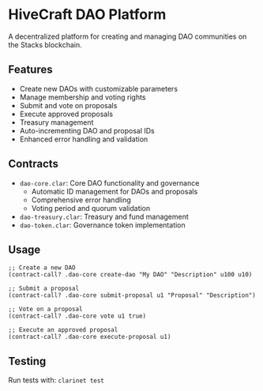 # HiveCraft DAO Platform

A decentralized platform for creating and managing DAO communities on the Stacks blockchain.

## Features
- Create new DAOs with customizable parameters
- Manage membership and voting rights
- Submit and vote on proposals
- Execute approved proposals
- Treasury management
- Auto-incrementing DAO and proposal IDs
- Enhanced error handling and validation

## Contracts
- `dao-core.clar`: Core DAO functionality and governance
  - Automatic ID management for DAOs and proposals
  - Comprehensive error handling
  - Voting period and quorum validation
- `dao-treasury.clar`: Treasury and fund management
- `dao-token.clar`: Governance token implementation

## Usage
```clarity
;; Create a new DAO
(contract-call? .dao-core create-dao "My DAO" "Description" u100 u10)

;; Submit a proposal
(contract-call? .dao-core submit-proposal u1 "Proposal" "Description")

;; Vote on a proposal
(contract-call? .dao-core vote u1 true)

;; Execute an approved proposal
(contract-call? .dao-core execute-proposal u1)
```

## Testing
Run tests with: `clarinet test`
